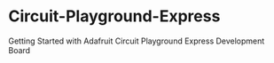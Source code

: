 # Circuit-Playground-Express
Getting Started with Adafruit Circuit Playground Express Development Board
